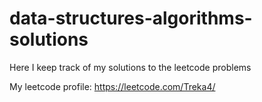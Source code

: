 # data-structures-algorithms-solutions
Here I keep track of my solutions to the leetcode problems

My leetcode profile: https://leetcode.com/Treka4/
